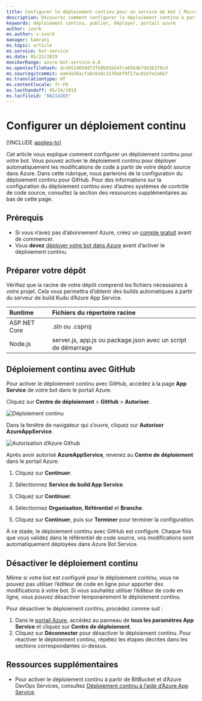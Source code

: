 ```yaml
---
title: Configurer le déploiement continu pour un service de bot | Microsoft Docs
description: Découvrez comment configurer le déploiement continu à partir du contrôle de code source pour un service de bot.
keywords: déploiement continu, publier, déployer, portail azure
author: ivorb
ms.author: v-ivorb
manager: kamrani
ms.topic: article
ms.service: bot-service
ms.date: 05/23/2019
monikerRange: azure-bot-service-4.0
ms.openlocfilehash: dc4b524659df3fb0b91b54fca65b4b7dd36378cd
ms.sourcegitcommit: ea64a56acfabc6a9c1576ebf9f17ac81e7e2a6b7
ms.translationtype: HT
ms.contentlocale: fr-FR
ms.lasthandoff: 05/24/2019
ms.locfileid: "66214265"
---
```

# <a name="set-up-continuous-deployment"></a>Configurer un déploiement continu

[!INCLUDE [applies-to](./includes/applies-to.md)]

Cet article vous explique comment configurer un déploiement continu pour votre bot. Vous pouvez activer le déploiement continu pour déployer automatiquement les modifications de code à partir de votre dépôt source dans Azure. Dans cette rubrique, nous parlerons de la configuration du déploiement continu pour GitHub. Pour des informations sur la configuration du déploiement continu avec d’autres systèmes de contrôle de code source, consultez la section des ressources supplémentaires au bas de cette page.

## <a name="prerequisites"></a>Prérequis
- Si vous n’avez pas d’abonnement Azure, créez un [compte gratuit](http://portal.azure.com) avant de commencer.
- Vous **devez** [déployer votre bot dans Azure](bot-builder-deploy-az-cli.md) avant d’activer le déploiement continu.

## <a name="prepare-your-repository"></a>Préparer votre dépôt
Vérifiez que la racine de votre dépôt comprend les fichiers nécessaires à votre projet. Cela vous permettra d’obtenir des builds automatiques à partir du serveur de build Kudu d’Azure App Service. 

|Runtime | Fichiers du répertoire racine |
|:-------|:---------------------|
| ASP.NET Core | .sln ou .csproj |
| Node.js | server.js, app.js ou package.json avec un script de démarrage |


## <a name="continuous-deployment-using-github"></a>Déploiement continu avec GitHub
Pour activer le déploiement continu avec GitHub, accédez à la page **App Service** de votre bot dans le portail Azure.

Cliquez sur **Centre de déploiement** > **GitHub** > **Autoriser**.

![Déploiement continu](~/media/azure-bot-build/azure-deployment.png)

Dans la fenêtre de navigateur qui s’ouvre, cliquez sur **Autoriser AzureAppService**. 

![Autorisation d’Azure Github](~/media/azure-bot-build/azure-deployment-github.png)

Après avoir autorisé **AzureAppService**, revenez au **Centre de déploiement** dans le portail Azure.

1. Cliquez sur **Continuer**. 

1. Sélectionnez **Service de build App Service**.

1. Cliquez sur **Continuer**.

1. Sélectionnez **Organisation**, **Référentiel** et **Branche**.

1. Cliquez sur **Continuer**, puis sur **Terminer** pour terminer la configuration.

À ce stade, le déploiement continu avec GitHub est configuré. Chaque fois que vous validez dans le référentiel de code source, vos modifications sont automatiquement déployées dans Azure Bot Service.

## <a name="disable-continuous-deployment"></a>Désactiver le déploiement continu

Même si votre bot est configuré pour le déploiement continu, vous ne pouvez pas utiliser l’éditeur de code en ligne pour apporter des modifications à votre bot. Si vous souhaitez utiliser l’éditeur de code en ligne, vous pouvez désactiver temporairement le déploiement continu.

Pour désactiver le déploiement continu, procédez comme suit :
1. Dans le [portail Azure](https://portal.azure.com), accédez au panneau de **tous les paramètres App Service** et cliquez sur **Centre de déploiement**. 
1. Cliquez sur **Déconnecter** pour désactiver le déploiement continu. Pour réactiver le déploiement continu, répétez les étapes décrites dans les sections correspondantes ci-dessus.

## <a name="additional-resources"></a>Ressources supplémentaires
- Pour activer le déploiement continu à partir de BitBucket et d’Azure DevOps Services, consultez [Déploiement continu à l’aide d’Azure App Service](https://docs.microsoft.com/en-us/azure/app-service/deploy-continuous-deployment).



